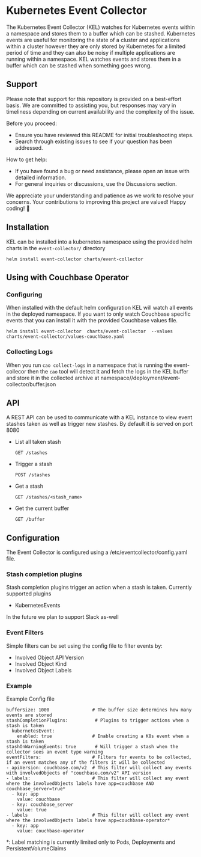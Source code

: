 # Kubernetes Event Collector

The Kubernetes Event Collector (KEL) watches for Kubernetes events within a namespace
and stores them to a buffer which can be stashed. Kubernetes events are useful
for monitoring the state of a cluster and applications within a cluster however
they are only stored by Kubernetes for a limited period of time and they can also
be noisy if multiple applications are running within a namespace. KEL watches 
events and stores them in a buffer which can be stashed when something goes wrong.

## Support
Please note that support for this repository is provided on a best-effort basis. We are committed to assisting you, but responses may vary in timeliness depending on current availability and the complexity of the issue.

Before you proceed:
* Ensure you have reviewed this README for initial troubleshooting steps.
* Search through existing issues to see if your question has been addressed.

How to get help:
* If you have found a bug or need assistance, please open an issue with detailed information.
* For general inquiries or discussions, use the Discussions section.

We appreciate your understanding and patience as we work to resolve your concerns. Your contributions to improving this project are valued!
Happy coding! :rocket:

## Installation

KEL can be installed into a kubernetes namespace using the provided helm charts 
in the  `event-collector/` directory

```
helm install event-collector charts/event-collector
```

## Using with Couchbase Operator
### Configuring
When installed with the default helm configuration KEL will watch all events in the deployed namespace.
If you want to only watch Couchbase specific events that you can install it with the provided Couchbase values file.

```
helm install event-collector  charts/event-collector  --values charts/event-collector/values-couchbase.yaml
```

### Collecting Logs
When you run `cao collect-logs` in a namespace that is running the event-collecor then the `cao` tool will detect it and fetch the logs in the KEL buffer and store it in the collected archive at namespace/<namespace-name>/deployment/event-collector/buffer.json

## API

A REST API can be used to communicate with a KEL instance to view event stashes
taken as well as trigger new stashes. By default it is served on port 8080

* List all taken stash

    `GET /stashes`

* Trigger a stash

    `POST /stashes`

* Get a stash

    `GET /stashes/<stash_name>`

* Get the current buffer

    `GET /buffer`

## Configuration
The Event Collector is configured using a /etc/eventcollector/config.yaml file. 

### Stash completion plugins
Stash completion plugins trigger an action when a stash is taken. Currently supported plugins
* KubernetesEvents

In the future we plan to support Slack as-well

### Event Filters
Simple filters can be set using the config file to filter events by:
* Involved Object API Version
* Involved Object Kind
* Involved Object Labels


### Example 
Example Config file
```
bufferSize: 1000                # The buffer size determines how many events are stored
stashCompletionPlugins:          # Plugins to trigger actions when a stash is taken 
  kubernetesEvent:
    enabled: true               # Enable creating a K8s event when a stash is taken
stashOnWarningEvents: true       # Will trigger a stash when the collector sees an event type warning
eventFilters:                   # Filters for events to be collected, if an event matches any of the filters it will be collected
- apiVersion: couchbase.com/v2  # This filter will collect any events with involvedObjects of "couchbase.com/v2" API version
- labels:                       # This filter will collect any event where the involvedObjects labels have app=couchbase AND couchbase_server=true*
  - key: app
    value: couchbase
  - key: couchbase_server
    value: true
- labels                        # This filter will collect any event where the involvedObjects labels have app=couchbase-operator*
  - key: app
    value: couchbase-operator    
```

*: Label matching is currently limited only to Pods, Deployments and PersistentVolumeClaims

